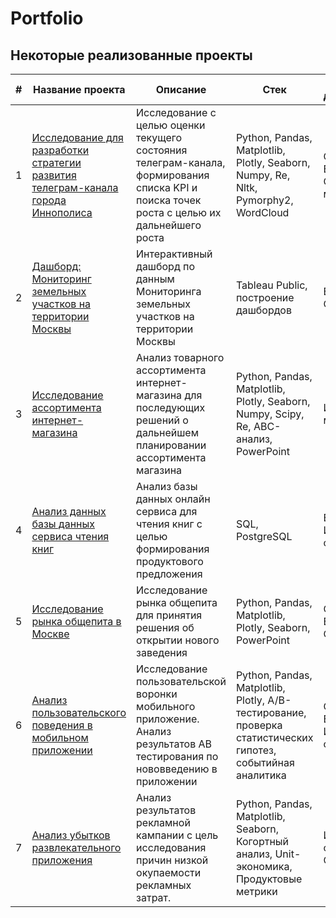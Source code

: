 # Portfolio
## Некоторые реализованные проекты
|#|Название проекта|Описание|Стек|Сфера деятельности|
|--|--|--|--|--|
|1|[Исследование для разработки стратегии развития телеграм-канала города Иннополиса](https://github.com/marianella-b/Portfolio/tree/main/Tg_channel_study)|Исследование с целью оценки текущего состояния телеграм-канала, формирования списка KPI  и поиска точек роста с целью их дальнейшего роста|Python, Pandas, Matplotlib, Plotly, Seaborn, Numpy, Re, Nltk, Pymorphy2, WordCloud|Стартапы, Бизнес, Социальные медиа|
|2|[Дашборд: Мониторинг земельных участков на территории Москвы](https://github.com/marianella-b/Portfolio/tree/main/land_lots_inspections)|Интерактивный дашборд по данным Мониторинга земельных участков на территории Москвы|Tableau Public, построение дашбордов|Бизнес, Оффлайн|
|3|[Исследование ассортимента интернет-магазина](https://github.com/marianella-b/Portfolio/tree/main/ecomm_assortment_study)|Анализ товарного ассортимента интернет-магазина для последующих решений о дальнейшем планировании ассортимента магазина|Python, Pandas, Matplotlib, Plotly, Seaborn, Numpy, Scipy, Re, ABC-анализ, PowerPoint|Интернет-магазины|
|4|[Анализ данных базы данных сервиса чтения книг](https://github.com/marianella-b/Portfolio/tree/main/SQL_for_book_reading_service)|Анализ базы данных онлайн сервиса для чтения книг с целью формирования продуктового предложения|SQL, PostgreSQL|Бизнес, Интернет-сервисы|
|5|[Исследование рынка общепита в Москве ](https://github.com/marianella-b/Portfolio/tree/main/food%20service%20study)|Исследование рынка общепита для принятия решения об открытии нового заведения|Python, Pandas, Matplotlib, Plotly, Seaborn, PowerPoint|Стартапы, Бизнес, Оффлайн|
|6|[Анализ пользовательского поведения в мобильном приложении](https://github.com/marianella-b/Portfolio/tree/main/mobile_app_AAB)|Исследование пользовательской воронки мобильного приложение. Анализ результатов АВ тестирования по нововведению в приложении|Python, Pandas, Matplotlib, Plotly, A/В-тестирование, проверка статистических гипотез, событийная аналитика|Стартапы, Бизнес, Интернет-сервисы|
|7|[Анализ убытков развлекательного приложения](https://github.com/marianella-b/Portfolio/tree/main/unit_economy_entertainment_app)|Анализ результатов рекламной кампании с цель исследования причин низкой окупаемости рекламных затрат.|Python, Pandas, Matplotlib, Seaborn, Когортный анализ, Unit-экономика, Продуктовые метрики|Интернет-сервисы, Стартапы|
